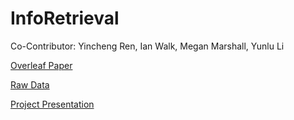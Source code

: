 # InfoRetrieval
Co-Contributor: Yincheng Ren, Ian Walk, Megan Marshall, Yunlu Li

[Overleaf Paper](https://www.overleaf.com/project/5ea8d6b84ecb230001903002)

[Raw Data](https://drive.google.com/drive/u/1/folders/1Wxmfc4Rg9jZJwTIYpKDfSgpu6Xexl5Yy)

[Project Presentation](https://docs.google.com/presentation/d/1ujr-_AoIrv3kWSCfoY1QWZYdPhqvp3Pkis3zsUANSTc/edit#slide=id.p)
